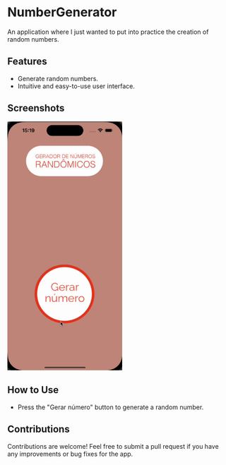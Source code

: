 # NumberGenerator

An application where I just wanted to put into practice the creation of random numbers.

## Features

- Generate random numbers.
- Intuitive and easy-to-use user interface.

## Screenshots

<p align = "left">
<img width = "260" src = "https://github.com/lvcassouza/NumberGenerator/blob/main/Gerador%20de%20N%C3%BAmeros/Gerador%20de%20N%C3%BAmeros/Assets.xcassets/gifApk.gif">
</p> 

## How to Use

- Press the "Gerar número" button to generate a random number.

## Contributions

Contributions are welcome! Feel free to submit a pull request if you have any improvements or bug fixes for the app.


